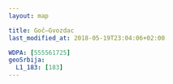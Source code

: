 ```yaml
---
layout: map

title: Goč–Gvozdac
last_modified_at: 2018-05-19T23:04:06+02:00

WDPA: [555561725]
geoSrbija:
  L1_183: [183]
---
```

